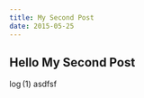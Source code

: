 ```yaml
---
title: My Second Post
date: 2015-05-25
---
```


## Hello My Second Post

$\log(\mathrm{1})$ asdfsf

